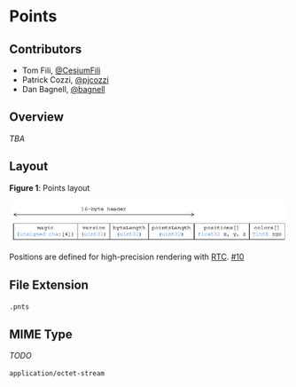 # Points

## Contributors

* Tom Fili, [@CesiumFili](https://twitter.com/CesiumFili)
* Patrick Cozzi, [@pjcozzi](https://twitter.com/pjcozzi)
* Dan Bagnell, [@bagnell](https://github.com/bagnell)

## Overview

_TBA_

## Layout

**Figure 1**: Points layout

![](figures/layout.png)

Positions are defined for high-precision rendering with [RTC](http://blogs.agi.com/insight3d/index.php/2008/09/03/precisions-precisions/). [#10](https://github.com/AnalyticalGraphicsInc/3d-tiles/issues/10)

## File Extension

`.pnts`

## MIME Type

_TODO_

`application/octet-stream`